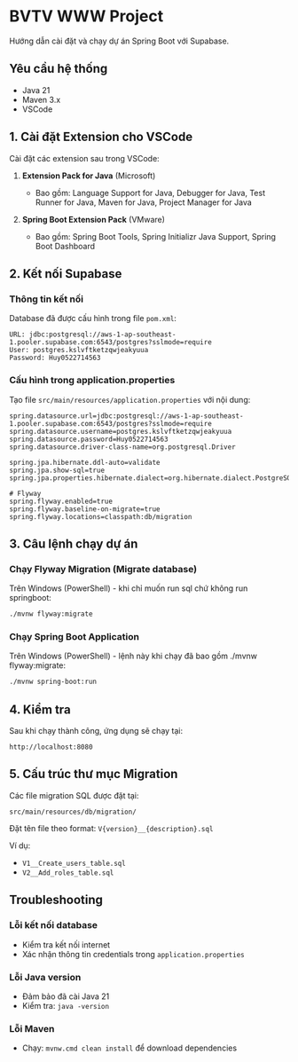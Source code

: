 # BVTV WWW Project

Hướng dẫn cài đặt và chạy dự án Spring Boot với Supabase.

## Yêu cầu hệ thống

- Java 21
- Maven 3.x
- VSCode

## 1. Cài đặt Extension cho VSCode

Cài đặt các extension sau trong VSCode:

1. **Extension Pack for Java** (Microsoft)
   - Bao gồm: Language Support for Java, Debugger for Java, Test Runner for Java, Maven for Java, Project Manager for Java

2. **Spring Boot Extension Pack** (VMware)
   - Bao gồm: Spring Boot Tools, Spring Initializr Java Support, Spring Boot Dashboard


## 2. Kết nối Supabase

### Thông tin kết nối

Database đã được cấu hình trong file `pom.xml`:

```
URL: jdbc:postgresql://aws-1-ap-southeast-1.pooler.supabase.com:6543/postgres?sslmode=require
User: postgres.kslvftketzqwjeakyuua
Password: Huy0522714563
```

### Cấu hình trong application.properties

Tạo file `src/main/resources/application.properties` với nội dung:

```properties
spring.datasource.url=jdbc:postgresql://aws-1-ap-southeast-1.pooler.supabase.com:6543/postgres?sslmode=require
spring.datasource.username=postgres.kslvftketzqwjeakyuua
spring.datasource.password=Huy0522714563
spring.datasource.driver-class-name=org.postgresql.Driver

spring.jpa.hibernate.ddl-auto=validate
spring.jpa.show-sql=true
spring.jpa.properties.hibernate.dialect=org.hibernate.dialect.PostgreSQLDialect

# Flyway
spring.flyway.enabled=true
spring.flyway.baseline-on-migrate=true
spring.flyway.locations=classpath:db/migration
```

## 3. Câu lệnh chạy dự án

### Chạy Flyway Migration (Migrate database)


Trên Windows (PowerShell) - khi chỉ muốn run sql chứ không run springboot:
```bash
./mvnw flyway:migrate
```


### Chạy Spring Boot Application



Trên Windows (PowerShell) - lệnh này khi chạy đã bao gồm ./mvnw flyway:migrate:
```bash
./mvnw spring-boot:run
```






## 4. Kiểm tra

Sau khi chạy thành công, ứng dụng sẽ chạy tại:
```
http://localhost:8080
```

## 5. Cấu trúc thư mục Migration

Các file migration SQL được đặt tại:
```
src/main/resources/db/migration/
```

Đặt tên file theo format: `V{version}__{description}.sql`

Ví dụ:
- `V1__Create_users_table.sql`
- `V2__Add_roles_table.sql`

## Troubleshooting

### Lỗi kết nối database
- Kiểm tra kết nối internet
- Xác nhận thông tin credentials trong `application.properties`

### Lỗi Java version
- Đảm bảo đã cài Java 21
- Kiểm tra: `java -version`

### Lỗi Maven
- Chạy: `mvnw.cmd clean install` để download dependencies